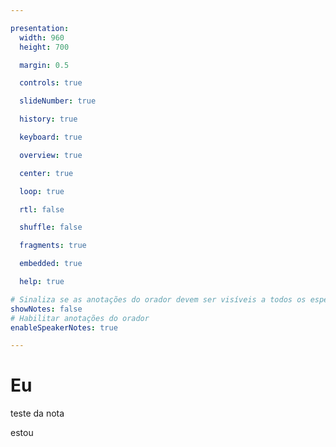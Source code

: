 ```yaml
---

presentation:
  width: 960
  height: 700

  margin: 0.5

  controls: true

  slideNumber: true

  history: true

  keyboard: true

  overview: true

  center: true

  loop: true

  rtl: false

  shuffle: false

  fragments: true

  embedded: true

  help: true

# Sinaliza se as anotações do orador devem ser visíveis a todos os espectadores
showNotes: false
# Habilitar anotações do orador
enableSpeakerNotes: true

---
```


<!-- slide  -->
# Eu
<!-- slide  -->
teste da nota
<!-- slide vertical=true -->
estou
